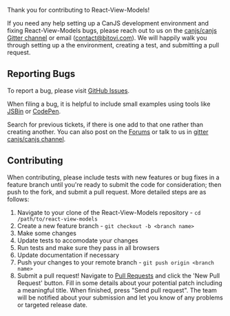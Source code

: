 Thank you for contributing to React-View-Models!

If you need any help setting up a CanJS development environment and fixing React-View-Models bugs, please reach out to us on the [canjs/canjs Gitter channel](https://gitter.im/canjs/canjs) or email (contact@bitovi.com).  We will happily walk you through setting up a the environment, creating a test, and submitting a pull request.

## Reporting Bugs

To report a bug, please visit [GitHub Issues](/canjs/react-view-models/issues).

When filing a bug, it is helpful to include small examples using tools like [JSBin][1] or [CodePen][2].

Search for previous tickets, if there is one add to that one rather than creating another. You can also post on the [Forums](http://forums.donejs.com/c/canjs) or talk to us in [gitter canjs/canjs channel](https://gitter.im/canjs/canjs).

## Contributing

When contributing, please include tests with new features or bug fixes in a feature branch until you're ready to submit the code for consideration; then push to the fork, and submit a pull request. More detailed steps are as follows:

1. Navigate to your clone of the React-View-Models repository - `cd /path/to/react-view-models`
2. Create a new feature branch - `git checkout -b <branch name>`
3. Make some changes
4. Update tests to accomodate your changes
5. Run tests and make sure they pass in all browsers
6. Update documentation if necessary
7. Push your changes to your remote branch - `git push origin <branch name>`
8. Submit a pull request! Navigate to [Pull Requests](/canjs/react-view-models/pulls) and click the 'New Pull Request' button. Fill in some details about your potential patch including a meaningful title. When finished, press "Send pull request". The team will be notified about your submission and let you know of any problems or targeted release date.

[1]: https://jsbin.com/
[2]: https://codepen.io/
